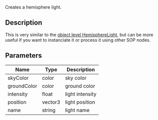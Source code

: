Creates a hemisphere light.


## Description

This is very similar to the [object level HemisphereLight](https://polygonjs.com/docs/nodes/obj/HemisphereLight), but can be more useful if you want to instanciate it or process it using other SOP nodes.


## Parameters

<table>
<thead>
	<tr>
		<th>Name</th>
		<th>Type</th>
		<th>Description</th>
	</tr>
</thead>
<tr>
	<td>skyColor</td>
	<td><div class='bg-lime-800 px-2 py-px text-white rounded-sm'>color</div></td>
	<td>sky color</td>
</tr>
<tr>
	<td>groundColor</td>
	<td><div class='bg-lime-800 px-2 py-px text-white rounded-sm'>color</div></td>
	<td>ground color</td>
</tr>
<tr>
	<td>intensity</td>
	<td><div class='bg-yellow-800 px-2 py-px text-white rounded-sm'>float</div></td>
	<td>light intensity</td>
</tr>
<tr>
	<td>position</td>
	<td><div class='bg-blue-800 px-2 py-px text-white rounded-sm'>vector3</div></td>
	<td>light position</td>
</tr>
<tr>
	<td>name</td>
	<td><div class='bg-purple-800 px-2 py-px text-white rounded-sm'>string</div></td>
	<td>light name</td>
</tr>
</table>